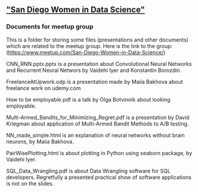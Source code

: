 ## ["San Diego Women in Data Science"](https://www.meetup.com/San-Diego-Women-in-Data-Science/)
### Documents for meetup group 
This is a folder for storing some files (presentations and other documents) which are related to the meetup group.
Here is the link to the group:
(https://www.meetup.com/San-Diego-Women-in-Data-Science/)

CNN_RNN.pptx.pptx is a presentation about Convolutional Neural Networks and Recurrent Neural Networs by Vaidehi Iyer and Konstantin Borozdin.

FreelanceAtUpwork.odp is a presentation made by Maiia Bakhova about freelance work on udemy.com

How to be employable.pdf is a talk by Olga Botvinnik about looking employable. 

Multi-Armed_Bandits_for_Minimizing_Regret.pdf is a presentation by David Kriegman about application of Multi-Armed Bandit Methods to A/B testing.

NN_made_simple.html is an explanation of neural networks without brain neurons, by Maiia Bakhova.

PairWisePlotting.html is about plotting in Python using seaborn package, by Vaidehi Iyer.

SQL_Data_Wrangling.pdf is about Data Wrangling software for SQL developers. Regretfully a presented practical show of software applications is not on the slides.
